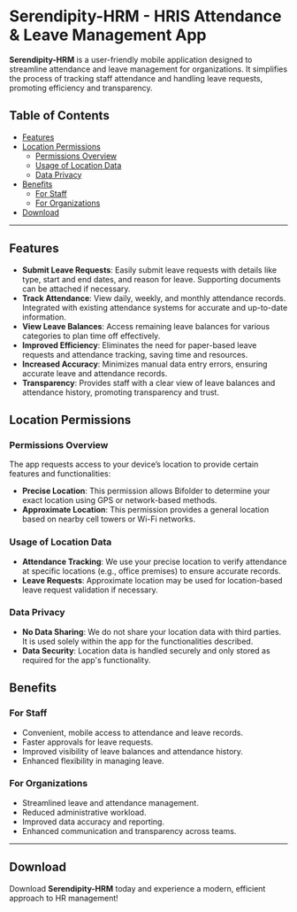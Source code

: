 # Serendipity-HRM - HRIS Attendance & Leave Management App

**Serendipity-HRM** is a user-friendly mobile application designed to streamline attendance and leave management for organizations. It simplifies the process of tracking staff attendance and handling leave requests, promoting efficiency and transparency.

## Table of Contents
- [Features](#features)
- [Location Permissions](#location-permissions)
  - [Permissions Overview](#permissions-overview)
  - [Usage of Location Data](#usage-of-location-data)
  - [Data Privacy](#data-privacy)
- [Benefits](#benefits)
  - [For Staff](#for-staff)
  - [For Organizations](#for-organizations)
- [Download](#download)

---

## Features

- **Submit Leave Requests**: Easily submit leave requests with details like type, start and end dates, and reason for leave. Supporting documents can be attached if necessary.
- **Track Attendance**: View daily, weekly, and monthly attendance records. Integrated with existing attendance systems for accurate and up-to-date information.
- **View Leave Balances**: Access remaining leave balances for various categories to plan time off effectively.
- **Improved Efficiency**: Eliminates the need for paper-based leave requests and attendance tracking, saving time and resources.
- **Increased Accuracy**: Minimizes manual data entry errors, ensuring accurate leave and attendance records.
- **Transparency**: Provides staff with a clear view of leave balances and attendance history, promoting transparency and trust.

## Location Permissions

### Permissions Overview

The app requests access to your device’s location to provide certain features and functionalities:

- **Precise Location**: This permission allows Bifolder to determine your exact location using GPS or network-based methods.
- **Approximate Location**: This permission provides a general location based on nearby cell towers or Wi-Fi networks.

### Usage of Location Data

- **Attendance Tracking**: We use your precise location to verify attendance at specific locations (e.g., office premises) to ensure accurate records.
- **Leave Requests**: Approximate location may be used for location-based leave request validation if necessary.

### Data Privacy

- **No Data Sharing**: We do not share your location data with third parties. It is used solely within the app for the functionalities described.
- **Data Security**: Location data is handled securely and only stored as required for the app's functionality.

## Benefits

### For Staff
- Convenient, mobile access to attendance and leave records.
- Faster approvals for leave requests.
- Improved visibility of leave balances and attendance history.
- Enhanced flexibility in managing leave.

### For Organizations
- Streamlined leave and attendance management.
- Reduced administrative workload.
- Improved data accuracy and reporting.
- Enhanced communication and transparency across teams.

---

## Download

Download **Serendipity-HRM** today and experience a modern, efficient approach to HR management!
